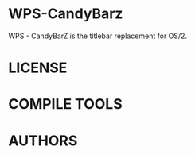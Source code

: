 WPS-CandyBarz
=============

WPS - CandyBarZ is the titlebar replacement for OS/2.

LICENSE
=============


COMPILE TOOLS
=============
   

AUTHORS
=============
